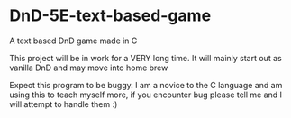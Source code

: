 # DnD-5E-text-based-game


A text based DnD game made in C

This project will be in work for a VERY long time. It will mainly start out as vanilla DnD and may move into home brew

Expect this program to be buggy. I am a novice to the C language and am using this to teach myself more, if you encounter bug please tell me and I will attempt to handle them :)
